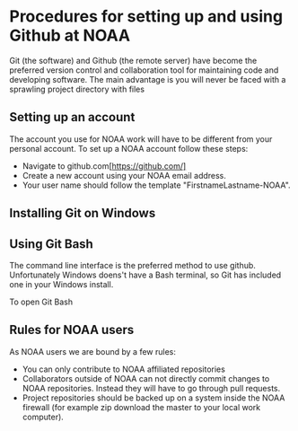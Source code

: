 # Procedures for setting up and using Github at NOAA

Git (the software) and Github (the remote server) have become the preferred version control and collaboration tool for maintaining code
and developing software.  The main advantage is you will never be faced with a sprawling project directory with files 

## Setting up an account
The account you use for NOAA work will have to be different from your personal account.  To set up a NOAA account follow these steps:
* Navigate to github.com[https://github.com/]
* Create a new account using your NOAA email address.
* Your user name should follow the template "FirstnameLastname-NOAA".

## Installing Git on Windows

## Using Git Bash
The command line interface is the preferred method to use github.  Unfortunately Windows doens't have a Bash terminal, 
so Git has included one in your Windows install.

To open Git Bash

## Rules for NOAA users
As NOAA users we are bound by a few rules:
* You can only contribute to NOAA affiliated repositories
* Collaborators outside of NOAA can not directly commit changes to NOAA repositories.  Instead they will have to go through pull requests.
* Project repositories should be backed up on a system inside the NOAA firewall (for example zip download the master to your local work computer).
